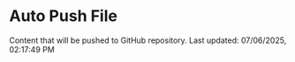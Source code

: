 # Auto Push File

Content that will be pushed to GitHub repository.
Last updated: 07/06/2025, 02:17:49 PM